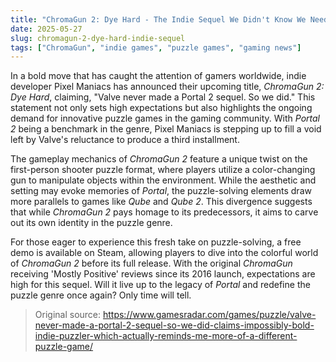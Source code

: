 ```yaml
---
title: "ChromaGun 2: Dye Hard - The Indie Sequel We Didn't Know We Needed"
date: 2025-05-27
slug: chromagun-2-dye-hard-indie-sequel
tags: ["ChromaGun", "indie games", "puzzle games", "gaming news"]
---
```


In a bold move that has caught the attention of gamers worldwide, indie developer Pixel Maniacs has announced their upcoming title, *ChromaGun 2: Dye Hard*, claiming, "Valve never made a Portal 2 sequel. So we did." This statement not only sets high expectations but also highlights the ongoing demand for innovative puzzle games in the gaming community. With *Portal 2* being a benchmark in the genre, Pixel Maniacs is stepping up to fill a void left by Valve's reluctance to produce a third installment.

The gameplay mechanics of *ChromaGun 2* feature a unique twist on the first-person shooter puzzle format, where players utilize a color-changing gun to manipulate objects within the environment. While the aesthetic and setting may evoke memories of *Portal*, the puzzle-solving elements draw more parallels to games like *Qube* and *Qube 2*. This divergence suggests that while *ChromaGun 2* pays homage to its predecessors, it aims to carve out its own identity in the puzzle genre.

For those eager to experience this fresh take on puzzle-solving, a free demo is available on Steam, allowing players to dive into the colorful world of *ChromaGun 2* before its full release. With the original *ChromaGun* receiving 'Mostly Positive' reviews since its 2016 launch, expectations are high for this sequel. Will it live up to the legacy of *Portal* and redefine the puzzle genre once again? Only time will tell.

> Original source: https://www.gamesradar.com/games/puzzle/valve-never-made-a-portal-2-sequel-so-we-did-claims-impossibly-bold-indie-puzzler-which-actually-reminds-me-more-of-a-different-puzzle-game/